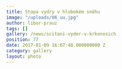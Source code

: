 ```yaml
---
title: Stopa vydry v hlubokém sněhu
image: "/uploads/06_uu.jpg"
author: libor-prauz
tags: []
gallery: /news/scitani-vyder-v-krkonosich
position: 77
date: 2017-01-09 16:07:48.000000000 Z
category: gallery
layout: photo
---
```

